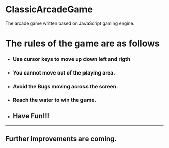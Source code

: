 # ClassicArcadeGame
The arcade game written based on JavaScript gaming engine.
<h1>The rules of the game are as follows</h1>
<ul>
    <li><h3>Use cursor keys to move up down left and rigth</h3></li>
    <li><h3>You cannot move out of the playing area.</h3></li>
    <li><h3>Avoid the Bugs moving across the screen.</h3></li>
    <li><h3>Reach the water to win the game.</h3></li>
    <li><h2>Have Fun!!!</h2></li>
</ul>
<hr>
<h2>Further improvements are coming.</h2>